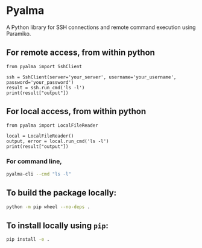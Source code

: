 # Pyalma

A Python library for SSH connections and remote command execution using Paramiko.

## For remote access, from within python
```
from pyalma import SshClient

ssh = SshClient(server='your_server', username='your_username', password='your_password')
result = ssh.run_cmd('ls -l')
print(result["output"])
```

## For local access, from within python
```
from pyalma import LocalFileReader

local = LocalFileReader()
output, error = local.run_cmd('ls -l')
print(result["output"])
```

### For command line,
```bash
pyalma-cli --cmd "ls -l"
```
## To build the package locally:

```bash
python -m pip wheel --no-deps .
```

## To install locally using `pip`:
```bash
pip install -e .
```
